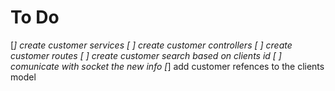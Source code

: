 # To Do

[*] create customer services
[ ] create customer controllers
[ ] create customer routes
[ ] create customer search based on clients id
[ ] comunicate with socket the new info
[*] add customer refences to the clients model
